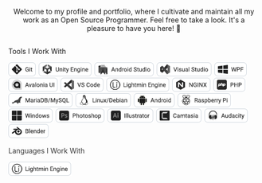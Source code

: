 <p align="center">
Welcome to my profile and portfolio, where I cultivate and maintain all my work as an Open Source Programmer. Feel free to take a look. It's a pleasure to have you here! 🙂
</p>

## 
Tools I Work With

<img src="images/git.png" />
<img src="images/unity.png" />
<img src="images/android-studio.png" />
<img src="images/visual-studio.png" />
<img src="images/wpf.png" />
<img src="images/avalonia.png" />
<img src="images/vs-code.png" />
<img src="images/lightmin.png" />
<img src="images/nginx.png" />
<img src="images/php-tool.png" />
<img src="images/mariadb.png" />
<img src="images/linux.png" />
<img src="images/android.png" />
<img src="images/raspberry-pi.png" />
<img src="images/windows.png" />
<img src="images/photoshop.png" />
<img src="images/illustrator.png" />
<img src="images/camtasia.png" />
<img src="images/audacity.png" />
<img src="images/blender.png" />

<br>

<p style="color: #383838;">Languages ​​I Work With</p>
<img src="images/lightmin.png" />